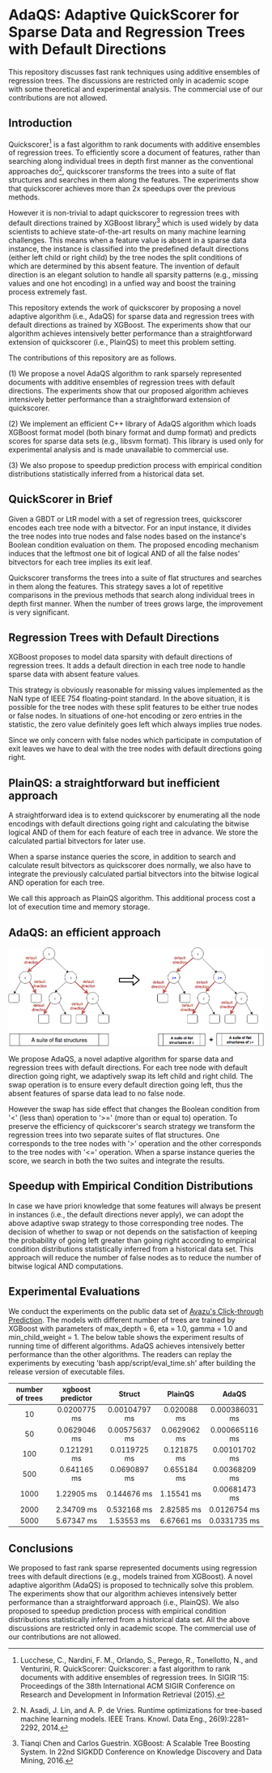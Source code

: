 # AdaQS: Adaptive QuickScorer for Sparse Data and Regression Trees with Default Directions

This repository discusses fast rank techniques using additive ensembles of regression trees.
The discussions are restricted only in academic scope with some theoretical and experimental analysis. The commercial 
use of our contributions are not allowed.

## Introduction

Quickscorer[^1] is a fast algorithm to rank documents with additive ensembles of regression trees. To efficiently score a document of features,
rather than searching along individual trees in depth first manner as the conventional approaches do[^2], quickscorer transforms the trees into a suite of flat structures and searches in them along the features. The experiments show that quickscorer achieves more than 2x speedups over the previous methods.

However it is non-trivial to adapt quickscorer to regression trees with default directions trained by XGBoost library[^3] which is used widely by data scientists to achieve state-of-the-art results
on many machine learning challenges. This means when a feature value is absent in a sparse data instance, the instance is classified into the predefined default directions (either left child or right child) by the tree nodes the split conditions of which are determined by this absent feature. The invention of default direction is an elegant solution to handle all sparsity patterns (e.g., missing values and one hot encoding) in a unfied way and boost the training process extremely fast.

This repository extends the work of quickscorer by proposing a novel adaptive algorithm (i.e., AdaQS) for sparse data and regression trees with default directions as trained by XGBoost. The experiments show that our algorithm achieves intensively better performance than a straightforward extension of quickscorer (i.e., PlainQS) to meet this problem setting.

The contributions of this repository are as follows.

(1) We propose a novel AdaQS algorithm to rank sparsely represented documents with additive ensembles of regression trees with default directions. The experiments show that our proposed algorithm achieves intensively better performance than a straightforward extension of quickscorer.

(2) We implement an efficient C++ library of AdaQS algorithm which loads XGBoost format model (both binary format and dump format) and predicts scores for sparse data sets (e.g., libsvm format). This library is used only for experimental analysis 
and is made unavailable to commercial use.

(3) We also propose to speedup prediction process with empirical condition distributions statistically inferred from a historical data set. 

## QuickScorer in Brief

Given a GBDT or LtR model with a set of regression trees, quickscorer encodes each tree node with a bitvector. For an input instance, it divides the tree nodes into true nodes and false nodes based on the instance's Boolean condition evaluation on them. The proposed encoding mechanism induces that the leftmost one bit of logical AND of all the false nodes' bitvectors for each tree implies its exit leaf.

Quickscorer transforms the trees into a suite of flat structures and searches in them along the features. This strategy saves a lot of repetitive comparisons in the previous methods that search along individual trees in depth first manner. When the number of trees grows large, the improvement is very significant.

## Regression Trees with Default Directions

XGBoost proposes to model data sparsity with default directions of regression trees. It adds a default direction in each tree node to handle sparse data with absent feature values. 

This strategy is obviously reasonable for missing values implemented as the NaN type of IEEE 754 floating-point standard. In the above situation, it is possible for the tree nodes with these split features to be either true nodes or false nodes. In situations of one-hot encoding or zero entries in the statistic, the zero value definitely goes left which always implies true nodes. 

Since we only concern with false nodes which participate in computation of exit leaves we have to deal with the tree nodes with default directions going right.

## PlainQS: a straightforward but inefficient approach

A straightforward idea is to extend quickscorer by enumerating all the node encodings with default directions going right and calculating the bitwise logical AND of them for each feature of each tree in advance. We store the calculated partial bitvectors for later use.

When a sparse instance queries the score, in addition to search and calculate result bitvectors as quickscorer does normally, we also have to integrate the previously calculated partial bitvectors into the bitwise logical AND operation for each tree.

We call this approach as PlainQS algorithm. This additional process cost a lot of execution time and memory storage.

## AdaQS: an efficient approach

![AdaQS](images/adaqs.png)

We propose AdaQS, a novel adaptive algorithm for sparse data and regression trees with default directions. For each tree node with default direction going right, we adaptively swap its left child and right child. The swap operation is to ensure every default direction going left, thus the absent features of sparse data lead to no false node.

However the swap has side effect that changes the Boolean condition from '<' (less than) operation to '>=' (more than or equal to) operation. To preserve the efficiency of quickscorer's search strategy we transform the regression trees into two separate suites of flat structures. One corresponds to the tree nodes with '>' operation and the other corresponds to the tree nodes with '<=' operation. When a sparse instance queries the score, we search in both the two suites and integrate the results.


## Speedup with Empirical Condition Distributions

In case we have priori knowledge that some features will always be present in instances (i.e., the default directions never apply), we can adopt the above adaptive swap strategy to those corresponding tree nodes. The decision of whether to swap or not depends on the satisfaction of keeping the probability of going left greater than going right according to empirical condition distributions statistically inferred from a historical data set. This approach will reduce the number of false nodes as to reduce the number of bitwise logical AND computations.

## Experimental Evaluations

We conduct the experiments on the public data set of [Avazu's Click-through Prediction](https://www.csie.ntu.edu.tw/~cjlin/libsvmtools/datasets/binary.html#avazu). The models with different number of trees are trained by XGBoost with parameters of max_depth = 6, eta = 1.0, gamma = 1.0 and min_child_weight = 1. The below table shows the experiment results of running time of different algorithms. AdaQS achieves intensively better performance than the other algorithms. The readers can replay the experiments by executing 'bash app/script/eval_time.sh' after building the release version of executable files.

| number of trees | xgboost predictor | Struct | PlainQS | AdaQS |
| :---: | :---: | :---: | :---: | :---: |
| 10 | 0.0200775 ms | 0.00104797 ms | 0.020088 ms | 0.000386031 ms |
| 50 | 0.0629046 ms | 0.00575637 ms | 0.0629062 ms | 0.000665116 ms |
| 100 | 0.121291 ms | 0.0119725 ms | 0.121875 ms | 0.00101702 ms |
| 500 | 0.641165 ms | 0.0690897 ms | 0.655184 ms | 0.00368209 ms |
| 1000 | 1.22905 ms | 0.144676 ms | 1.15541 ms | 0.00681473 ms |
| 2000 | 2.34709 ms | 0.532168 ms | 2.82585 ms | 0.0126754 ms |
| 5000 | 5.67347 ms | 1.53553 ms | 6.67661 ms | 0.0331735 ms |

## Conclusions

We proposed to fast rank sparse represented documents using regression trees with default directions (e.g., models 
trained from XGBoost). A novel adaptive algorithm (AdaQS) is proposed to technically solve this problem. The experiments show that 
our algorithm achieves intensively better performance than a straightforward approach (i.e., PlainQS). We also 
proposed to speedup prediction process with empirical condition distributions statistically inferred from a historical data set. All the above 
discussions are restricted only in academic scope. The commercial use of our contributions are not allowed.


[^1]: Lucchese, C., Nardini, F. M., Orlando, S., Perego, R., Tonellotto, N., and Venturini, R. QuickScorer: Quickscorer: a fast algorithm to rank documents with additive ensembles of regression trees. In SIGIR ’15: Proceedings of the 38th International ACM SIGIR Conference on Research and Development in Information Retrieval (2015). 

[^2]: N. Asadi, J. Lin, and A. P. de Vries. Runtime optimizations for tree-based machine learning models. IEEE Trans. Knowl. Data Eng., 26(9):2281–2292, 2014.

[^3]: Tianqi Chen and Carlos Guestrin. XGBoost: A Scalable Tree Boosting System. In 22nd SIGKDD Conference on Knowledge Discovery and Data Mining, 2016.